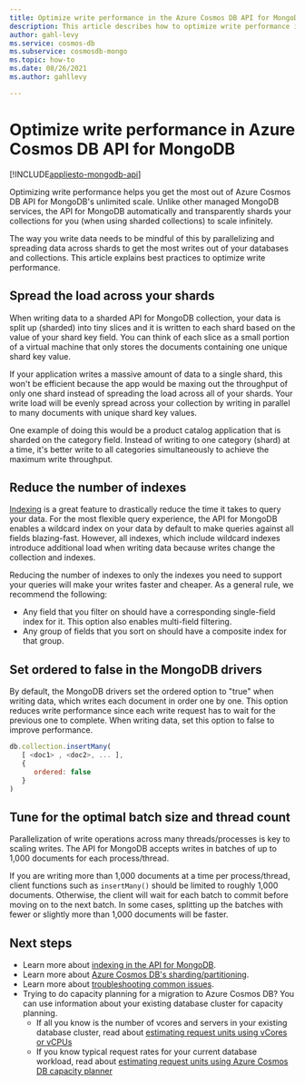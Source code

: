 ```yaml
---
title: Optimize write performance in the Azure Cosmos DB API for MongoDB
description: This article describes how to optimize write performance in the Azure Cosmos DB API for MongoDB to get the most throughput possible for the lowest cost. 
author: gahl-levy
ms.service: cosmos-db
ms.subservice: cosmosdb-mongo
ms.topic: how-to
ms.date: 08/26/2021
ms.author: gahllevy

---
```


# Optimize write performance in Azure Cosmos DB API for MongoDB
[!INCLUDE[appliesto-mongodb-api](../includes/appliesto-mongodb-api.md)]

Optimizing write performance helps you get the most out of Azure Cosmos DB API for MongoDB's unlimited scale. Unlike other managed MongoDB services, the API for MongoDB automatically and transparently shards your collections for you (when using sharded collections) to scale infinitely. 

The way you write data needs to be mindful of this by parallelizing and spreading data across shards to get the most writes out of your databases and collections. This article explains best practices to optimize write performance.

## Spread the load across your shards
When writing data to a sharded API for MongoDB collection, your data is split up (sharded) into tiny slices and it is written to each shard based on the value of your shard key field. You can think of each slice as a small portion of a virtual machine that only stores the documents containing one unique shard key value. 

If your application writes a massive amount of data to a single shard, this won't be efficient because the app would be maxing out the throughput of only one shard instead of spreading the load across all of your shards. Your write load will be evenly spread across your collection by writing in parallel to many documents with unique shard key values.

One example of doing this would be a product catalog application that is sharded on the category field. Instead of writing to one category (shard) at a time, it's better write to all categories simultaneously to achieve the maximum write throughput. 

## Reduce the number of indexes
[Indexing](../mongodb-indexing.md) is a great feature to drastically reduce the time it takes to query your data. For the most flexible query experience, the API for MongoDB enables a wildcard index on your data by default to make queries against all fields blazing-fast. However, all indexes, which include wildcard indexes introduce additional load when writing data because writes change the collection and indexes. 

Reducing the number of indexes to only the indexes you need to support your queries will make your writes faster and cheaper. As a general rule, we recommend the following:

* Any field that you filter on should have a corresponding single-field index for it. This option also enables multi-field filtering.
* Any group of fields that you sort on should have a composite index for that group. 

## Set ordered to false in the MongoDB drivers
By default, the MongoDB drivers set the ordered option to "true" when writing data, which writes each document in order one by one. This option reduces write performance since each write request has to wait for the previous one to complete. When writing data, set this option to false to improve performance. 

```JavaScript
db.collection.insertMany(
   [ <doc1> , <doc2>, ... ],
   {
      ordered: false
   }
)
```

## Tune for the optimal batch size and thread count
Parallelization of write operations across many threads/processes is key to scaling writes. The API for MongoDB accepts writes in batches of up to 1,000 documents for each process/thread. 

If you are writing more than 1,000 documents at a time per process/thread, client functions such as `insertMany()` should be limited to roughly 1,000 documents. Otherwise, the client will wait for each batch to commit before moving on to the next batch. In some cases, splitting up the batches with fewer or slightly more than 1,000 documents will be faster.



## Next steps

* Learn more about [indexing in the API for MongoDB](../mongodb-indexing.md).
* Learn more about [Azure Cosmos DB's sharding/partitioning](../partitioning-overview.md).
* Learn more about [troubleshooting common issues](error-codes-solutions.md).
* Trying to do capacity planning for a migration to Azure Cosmos DB? You can use information about your existing database cluster for capacity planning.
    * If all you know is the number of vcores and servers in your existing database cluster, read about [estimating request units using vCores or vCPUs](../convert-vcore-to-request-unit.md) 
    * If you know typical request rates for your current database workload, read about [estimating request units using Azure Cosmos DB capacity planner](estimate-ru-capacity-planner.md)

